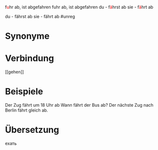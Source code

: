f<span style="color:red">u</span>hr ab, ist abgefahren
fuhr ab, ist abgefahren
du - f<span style="color:red">ä</span>hrst ab
sie - f<span style="color:red">ä</span>hrt ab

du - fährst ab
sie - fährt ab
#unreg
# Synonyme

# Verbindung 
[[gehen]]

# Beispiele
Der Zug fährt um 18 Uhr ab
Wann fährt der Bus ab?
Der nächste Zug nach Berlin fährt gleich ab.
# Übersetzung
ехать